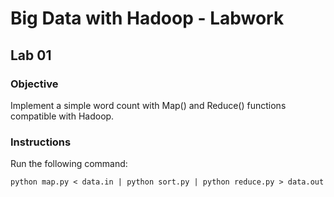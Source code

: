 # Big Data with Hadoop - Labwork

## Lab 01

### Objective
Implement a simple word count with Map() and Reduce() functions compatible with Hadoop.

### Instructions
Run the following command:
```
python map.py < data.in | python sort.py | python reduce.py > data.out
```

